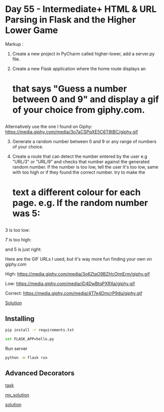 #  Day 55 - Intermediate+ HTML & URL Parsing in Flask and the Higher Lower Game

Markup : 

1. Create a new project in PyCharm called higher-lower, add a server.py file.

2. Create a new Flask application where the home route displays an <h1> that says "Guess a number between 0 and 9" and display a gif of your choice from giphy.com.

Alternatively use the one I found on Giphy: https://media.giphy.com/media/3o7aCSPqXE5C6T8tBC/giphy.gif

3. Generate a random number between 0 and 9 or any range of numbers of your choice.

4. Create a route that can detect the number entered by the user e.g "URL/3" or "URL/9" and checks that number against the generated random number. If the number is too low, tell the user it's too low, same with too high or if they found the correct number. try to make the <h1> text a different colour for each page.  e.g. If the random number was 5:

3 is too low:

7 is too high:

and 5 is just right:

Here are the GIF URLs I used, but it's way more fun finding your own on giphy.com

High: https://media.giphy.com/media/3o6ZtaO9BZHcOjmErm/giphy.gif

Low: https://media.giphy.com/media/jD4DwBtqPXRXa/giphy.gif

Correct: https://media.giphy.com/media/4T7e4DmcrP9du/giphy.gif

[Solution](https://gist.github.com/angelabauer/26eb9190a094761a9f49b22e8ee4c0fb)

## Installing
```sh
pip install -r requirements.txt
```

```sh
set FLASK_APP=hello.py
```

Run server
```sh
python -m flask run
```

## Advanced Decorators
[task](https://repl.it/@appbrewery/day-55-1-exercise#README.md)

[my_solution](main.py)

[solution](https://repl.it/@appbrewery/day-55-1-solution#main.py)
